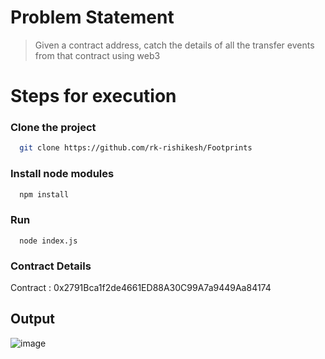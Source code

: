# Problem Statement

> Given a contract address, catch the details of all the transfer events from that contract using web3

# Steps for execution

### Clone the project
```bash
  git clone https://github.com/rk-rishikesh/Footprints
```
### Install node modules
```bash
  npm install
```
### Run
```
  node index.js
```
### Contract Details

Contract : 0x2791Bca1f2de4661ED88A30C99A7a9449Aa84174

## Output

![image](https://user-images.githubusercontent.com/59107121/142210828-598e7c88-7cec-4b77-ad30-97be57baaa6d.png)
